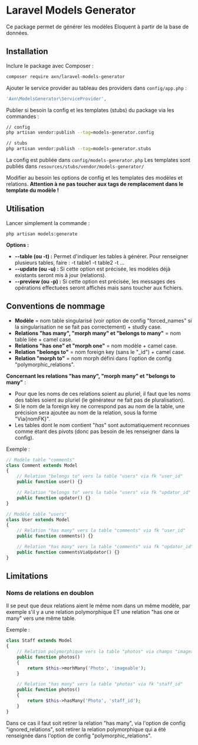 Laravel Models Generator
========================

Ce package permet de générer les modèles Eloquent à partir de la base de données.

Installation
------------

Inclure le package avec Composer :

```sh
composer require axn/laravel-models-generator
```

Ajouter le service provider au tableau des providers dans `config/app.php` :

```php
'Axn\ModelsGenerator\ServiceProvider',
```

Publier si besoin la config et les templates (stubs) du package via les commandes :

```sh
// config
php artisan vendor:publish --tag=models-generator.config

// stubs
php artisan vendor:publish --tag=models-generator.stubs
```

La config est publiée dans `config/models-generator.php`
Les templates sont publiés dans `resources/stubs/vendor/models-generator/`

Modifier au besoin les options de config et les templates des modèles et relations.
**Attention à ne pas toucher aux tags de remplacement dans le template du modèle !**

Utilisation
-----------

Lancer simplement la commande :

```
php artisan models:generate
```

**Options :**

* **--table (ou -t) :** Permet d'indiquer les tables à générer. Pour renseigner
  plusieurs tables, faire : -t table1 -t table2 -t ...
* **--update (ou -u) :** Si cette option est précisée, les modèles déjà existants
  seront mis à jour (relations).
* **--preview (ou -p) :** Si cette option est précisée, les messages des opérations
  effectuées seront affichés mais sans toucher aux fichiers.

## Conventions de nommage

- **Modèle** = nom table singularisé (voir option de config "forced_names" si la singularisation
  ne se fait pas correctement) + studly case.
- **Relations "has many", "morph many" et "belongs to many"** = nom table liée + camel case.
- **Relations "has one" et "morph one"** = nom modèle + camel case.
- **Relation "belongs to"** = nom foreign key (sans le "_id") + camel case.
- **Relation "morph to"** = nom morph défini dans l'option de config "polymorphic_relations".

**Concernant les relations "has many", "morph many" et "belongs to many"** :

- Pour que les noms de ces relations soient au pluriel, il faut que les noms des tables
  soient au pluriel (le générateur ne fait pas de pluralisation).
- Si le nom de la foreign key ne correspond pas au nom de la table, une précision sera ajoutée
  au nom de la relation, sous la forme "Via{nomFK}".
- Les tables dont le nom contient "_has_" sont automatiquement reconnues comme étant des pivots
  (donc pas besoin de les renseigner dans la config).

Exemple :

```php
// Modèle table "comments"
class Comment extends Model
{
    // Relation "belongs to" vers la table "users" via fk "user_id"
    public function user() {}

    // Relation "belongs to" vers la table "users" via fk "updator_id"
    public function updator() {}
}

// Modèle table "users"
class User extends Model
{
    // Relation "has many" vers la table "comments" via fk "user_id"
    public function comments() {}

    // Relation "has many" vers la table "comments" via fk "updator_id"
    public function commentsViaUpdator() {}
}
```

Limitations
-----------

### Noms de relations en doublon

Il se peut que deux relations aient le même nom dans un même modèle, par exemple
s'il y a une relation polymorphique ET une relation "has one or many" vers une même table.

Exemple :

```php
class Staff extends Model
{
    // Relation polymorphique vers la table "photos" via champs "imageable_type" et "imageable_id"
    public function photos()
    {
        return $this->morhMany('Photo', 'imageable');
    }

    // Relation "has many" vers la table "photos" via fk "staff_id"
    public function photos()
    {
        return $this->hasMany('Photo', 'staff_id');
    }
}
```

Dans ce cas il faut soit retirer la relation "has many", via l'option de config "ignored_relations",
soit retirer la relation polymorphique qui a été renseignée dans l'option de config "polymorphic_relations".

